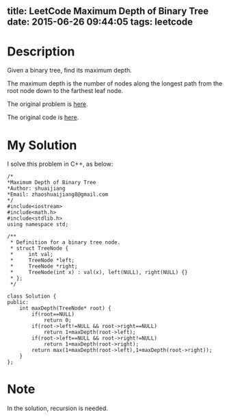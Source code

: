 title: LeetCode Maximum Depth of Binary Tree
date: 2015-06-26 09:44:05
tags: leetcode
---

# Description
Given a binary tree, find its maximum depth.

The maximum depth is the number of nodes along the longest path from the root node down to the farthest leaf node.

The original problem is [here](https://leetcode.com/problems/maximum-depth-of-binary-tree/ "Problem").

The original code is [here](https://github.com/shuaijiang/LeetCode/blob/master/MaximumDepthOfBinaryTree.cpp "Code").
<!--more-->

# My Solution
I solve this problem in C++, as below:
	

	/*
	*Maximum Depth of Binary Tree
	*Author: shuaijiang
	*Email: zhaoshuaijiang8@gmail.com
	*/
	#include<iostream>
	#include<math.h>
	#include<stdlib.h>
	using namespace std;
	
	/**
	 * Definition for a binary tree node.
	 * struct TreeNode {
	 *     int val;
	 *     TreeNode *left;
	 *     TreeNode *right;
	 *     TreeNode(int x) : val(x), left(NULL), right(NULL) {}
	 * };
	 */
	 
	class Solution {
	public:
	    int maxDepth(TreeNode* root) {
	    	if(root==NULL)
	    		return 0;
	    	if(root->left!=NULL && root->right==NULL)
	    		return 1+maxDepth(root->left);
	    	if(root->left==NULL && root->right!=NULL)
	    		return 1+maxDepth(root->right);
	    	return max(1+maxDepth(root->left),1+maxDepth(root->right));
	    }
	};


# Note
In the solution, recursion is needed.
